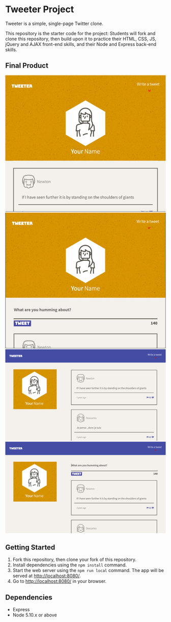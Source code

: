 # Tweeter Project

Tweeter is a simple, single-page Twitter clone.

This repository is the starter code for the project: Students will fork and clone this repository, then build upon it to practice their HTML, CSS, JS, jQuery and AJAX front-end skills, and their Node and Express back-end skills.

## Final Product
!["Screenshot of Mobile"](https://github.com/umrude/tweeter/blob/master/finalProdImgs/326e0dda42340d2a825607847e77f76e.png?raw=true)
!["Screenshot of Mobile"](https://github.com/umrude/tweeter/blob/master/finalProdImgs/90308cdea5465d1fdc1150231cbe1f73.png?raw=true)
!["Screenshot of Desktop"](https://github.com/umrude/tweeter/blob/master/finalProdImgs/8764c52ac8442c5a72f8c800153be3c8.png?raw=true)
!["Screenshot of Desktop"](https://github.com/umrude/tweeter/blob/master/finalProdImgs/71d64bf0b97012aa09ab174dc7cdb21a.png?raw=true)

## Getting Started

1. Fork this repository, then clone your fork of this repository.
2. Install dependencies using the `npm install` command.
3. Start the web server using the `npm run local` command. The app will be served at <http://localhost:8080/>.
4. Go to <http://localhost:8080/> in your browser.

## Dependencies

- Express
- Node 5.10.x or above
